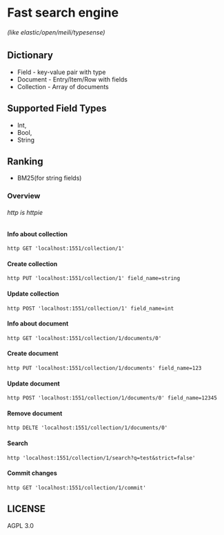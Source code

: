 # Fast search engine
###### (like elastic/open/meili/typesense)
## Dictionary
* Field - key-value pair with type
* Document - Entry/Item/Row with fields
* Collection - Array of documents
## Supported Field Types
* Int,
* Bool,
* String
## Ranking
* BM25(for string fields)
### Overview
###### http is httpie
#### Info about collection
`http GET 'localhost:1551/collection/1'`
#### Create collection
`http PUT 'localhost:1551/collection/1' field_name=string`
#### Update collection
`http POST 'localhost:1551/collection/1' field_name=int`
#### Info about document
`http GET 'localhost:1551/collection/1/documents/0'`
#### Create document
`http PUT 'localhost:1551/collection/1/documents' field_name=123`
#### Update document
`http POST 'localhost:1551/collection/1/documents/0' field_name=12345`
#### Remove document
`http DELTE 'localhost:1551/collection/1/documents/0'`
#### Search
`http 'localhost:1551/collection/1/search?q=test&strict=false'`
#### Commit changes
`http GET 'localhost:1551/collection/1/commit'`

## LICENSE
AGPL 3.0